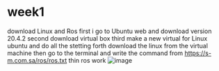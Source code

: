 # week1
download Linux and Ros
first i go to Ubuntu web and download version 20.4.2
second download virtual box
third make a new virtual for Linux ubuntu and do all the stetting
forth download the linux from the virtual machine
then go to the terminal and write the command from https://s-m.com.sa/ros/ros.txt
thin ros work
![image](https://user-images.githubusercontent.com/99602424/181661307-e00474dd-107a-4df0-aebd-34184bc63594.png)
